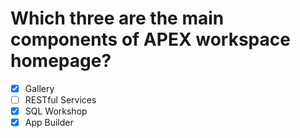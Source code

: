 # Which three are the main components of APEX workspace homepage?

- [x] Gallery
- [ ] RESTful Services
- [x] SQL Workshop
- [x] App Builder